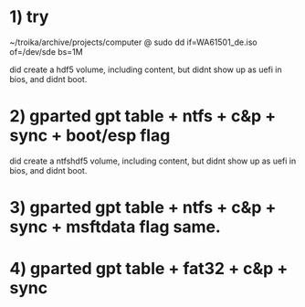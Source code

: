 # 1) try
~/troika/archive/projects/computer @ sudo dd if=WA61501_de.iso of=/dev/sde bs=1M

did create a hdf5 volume, including content, but didnt show up as uefi
in bios, and didnt boot.

# 2) gparted gpt table + ntfs + c&p + sync + boot/esp flag

did create a ntfshdf5 volume, including content, but didnt show up as
uefi in bios, and didnt boot.

# 3) gparted gpt table + ntfs + c&p + sync + msftdata flag same.

# 4) gparted gpt table + fat32 + c&p + sync